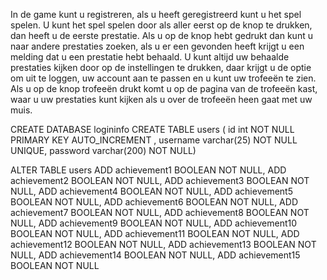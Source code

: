 In de game kunt u registreren, als u heeft geregistreerd kunt u het spel spelen. U kunt het spel spelen door als aller eerst op de knop te drukken, dan heeft u de eerste prestatie. Als u op de knop hebt gedrukt dan kunt u naar andere prestaties zoeken, als u er een gevonden heeft krijgt u een melding dat u een prestatie hebt behaald. U kunt altijd uw behaalde prestaties kijken door op de instellingen te drukken, daar krijgt u de optie om uit te loggen, uw account aan te passen en u kunt uw trofeeën te zien. Als u op de knop trofeeën drukt komt u op de pagina van de trofeeën kast, waar u uw prestaties kunt kijken als u over de trofeeën heen gaat met uw muis.

CREATE DATABASE logininfo CREATE TABLE users ( id int NOT NULL PRIMARY KEY AUTO_INCREMENT , username varchar(25) NOT NULL UNIQUE, password varchar(200) NOT NULL)

ALTER TABLE users
ADD achievement1 BOOLEAN NOT NULL,
ADD achievement2 BOOLEAN NOT NULL,
ADD achievement3 BOOLEAN NOT NULL,
ADD achievement4 BOOLEAN NOT NULL,
ADD achievement5 BOOLEAN NOT NULL,
ADD achievement6 BOOLEAN NOT NULL,
ADD achievement7 BOOLEAN NOT NULL,
ADD achievement8 BOOLEAN NOT NULL,
ADD achievement9 BOOLEAN NOT NULL,
ADD achievement10 BOOLEAN NOT NULL,
ADD achievement11 BOOLEAN NOT NULL,
ADD achievement12 BOOLEAN NOT NULL,
ADD achievement13 BOOLEAN NOT NULL,
ADD achievement14 BOOLEAN NOT NULL,
ADD achievement15 BOOLEAN NOT NULL
